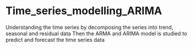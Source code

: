 # Time_series_modelling_ARIMA
Understanding the time series by decomposing the series into trend, seasonal and residual data
Then the ARMA and ARIMA model is studied to predict and forecast the time series data
